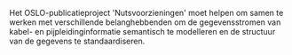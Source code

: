 Het OSLO-publicatieproject 'Nutsvoorzieningen' moet helpen om samen te werken met verschillende belanghebbenden om de gegevensstromen van kabel- en pijpleidinginformatie semantisch te modelleren en de structuur van de gegevens te standaardiseren.